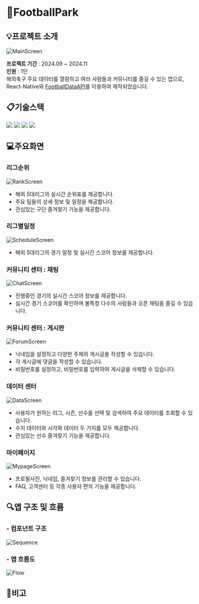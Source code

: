 # :deciduous_tree:FootballPark

## :bulb:프로젝트 소개
![MainScreen](./mdImages/0Main.png)

**프로젝트 기간** : 2024.09 ~ 2024.11<br>
**인원** : 1인 <br>
해외축구 주요 데이터를 열람하고 여러 사람들과 커뮤니티를 즐길 수 있는 앱으로,
React-Native와 [FootballDataAPI](https://www.football-data.org/)를 이용하여 제작되었습니다.

## :clipboard:기술스택
<img src="https://img.shields.io/badge/javascript-F7DF1E?style=for-the-badge&logo=javascript&logoColor=black">
<img src="https://img.shields.io/badge/reactnative-61DAFB?style=for-the-badge&logo=react&logoColor=black">
<img src="https://img.shields.io/badge/expo-000020?style=for-the-badge&logo=expo&logoColor=white">
<img src="https://img.shields.io/badge/firebase-FFCA28?style=for-the-badge&logo=firebase&logoColor=white">

## :computer:주요화면
### 리그순위
![RankScreen](./mdImages/1Rank.gif)
- 해외 5대리그의 실시간 순위표를 제공합니다.
- 주요 팀들의 상세 정보 및 일정을 제공합니다.
- 관심있는 구단 즐겨찾기 기능을 제공합니다.

### 리그별일정
![ScheduleScreen](./mdImages/2Schedule.gif)
- 해외 5대리그의 경기 일정 및 실시간 스코어 정보를 제공합니다.

### 커뮤니티 센터 : 채팅
![ChatScreen](./mdImages/3Chat.gif)
- 진행중인 경기의 실시간 스코어 정보를 제공합니다.
- 실시간 경기 스코어를 확인하며 불특정 다수의 사람들과 오픈 채팅을 즐길 수 있습니다.

### 커뮤니티 센터 : 게시판
![ForumScreen](./mdImages/4Forum.gif)
- 닉네임을 설정하고 다양한 주제의 게시글을 작성할 수 있습니다.
- 각 게시글에 댓글을 작성할 수 있습니다.
- 비밀번호를 설정하고, 비밀번호를 입력하여 게시글을 삭제할 수 있습니다.

### 데이터 센터
![DataScreen](./mdImages/5Data.gif)
- 사용자가 원하는 리그, 시즌, 선수를 선택 및 검색하여 주요 데이터를 조회할 수 있습니다.
- 수치 데이터와 시각화 데이터 두 가지를 모두 제공합니다.
- 관심있는 선수 즐겨찾기 기능을 제공합니다.

### 마이페이지
![MypageScreen](./mdImages/6Mypage.gif)
- 프로필사진, 닉네임, 즐겨찾기 정보를 관리할 수 있습니다.
- FAQ, 고객센터 등 각종 사용자 편의 기능을 제공합니다.

## :mag:앱 구조 및 흐름
### - 컴포넌트 구조
![Sequence](./mdImages/Sequence.png)

### - 앱 흐름도
![Flow](./mdImages/Flow.png)

## :notebook:비고
